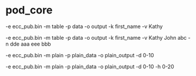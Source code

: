 # pod_core

-e ecc_pub.bin -m table -p data -o output -k first_name -v Kathy

-e ecc_pub.bin -m table -p data -o output -k first_name -v Kathy John abc -n dde aaa eee bbb

-e ecc_pub.bin -m plain -p plain_data -o plain_output -d 0-10

-e ecc_pub.bin -m plain -p plain_data -o plain_output -d 0-10 -h 0-20
